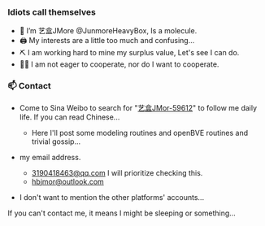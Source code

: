 ### Idiots call themselves
- 👋 I’m 艺盒JMore @JunmoreHeavyBox, Is a molecule.
- 🖨️ My interests are a little too much and confusing...
- ⛏️ I am working hard to mine my surplus value, Let's see I can do.
- ✋🏼 I am not eager to cooperate, nor do I want to cooperate.

### 📫 Contact
- Come to Sina Weibo to search for "[艺盒JMor-59612](http://weibo.com/u/7608228416/)" to follow me daily life. If you can read Chinese...
  - Here I'll post some modeling routines and openBVE routines and trivial gossip...
- my email address.
  - 3190418463@qq.com I will prioritize checking this.
  - hbjmor@outlook.com

- I don't want to mention the other platforms' accounts...

If you can't contact me, it means I might be sleeping or something...
